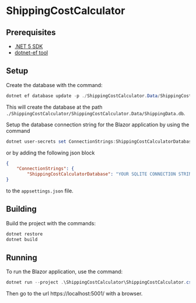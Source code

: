 # ShippingCostCalculator

## Prerequisites

- [.NET 5 SDK](https://dotnet.microsoft.com/download/dotnet/5.0)
- [dotnet-ef tool](https://www.nuget.org/packages/dotnet-ef/)

## Setup

Create the database with the command:

``` powershell
dotnet ef database update -p ./ShippingCostCalculator.Data/ShippingCostCalculator.Data.csproj
```

This will create the database at the path `./ShippingCostCalculator/ShippingCostCalculator.Data/ShippingData.db`.

Setup the database connection string for the Blazor application by using the command

``` powershell
dotnet user-secrets set ConnectionStrings:ShippingCostCalculatorDatabase "Data Source=Path/to/db/ShippingData.db;" -p .\ShippingCostCalculator\ShippingCostCalculator.csproj
```

or by adding the following json block

``` json
{
    "ConnectionStrings": {
        "ShippingCostCalculatorDatabase": "YOUR SQLITE CONNECTION STRING HERE"
}
```

to the `appsettings.json` file.

## Building

Build the project with the commands:

``` powershell
dotnet restore
dotnet build
```

## Running

To run the Blazor application, use the command:

``` powershell
dotnet run --project .\ShippingCostCalculator\ShippingCostCalculator.csproj
```

Then go to the url https://localhost:5001/ with a browser.
